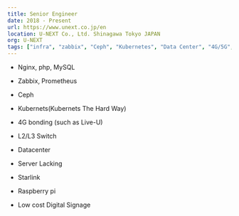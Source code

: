 ```yaml
---
title: Senior Engineer
date: 2018 - Present
url: https://www.unext.co.jp/en
location: U-NEXT Co., Ltd. Shinagawa Tokyo JAPAN
org: U-NEXT
tags: ["infra", "zabbix", "Ceph", "Kubernetes", "Data Center", "4G/5G", "Starlink", "mobile", "4G bonding"]
---
```


- Nginx, php, MySQL
- Zabbix, Prometheus
- Ceph 
- Kubernets(Kubernets The Hard Way)
- 4G bonding (such as Live-U)

- L2/L3 Switch
- Datacenter
- Server Lacking
- Starlink 
- Raspberry pi
- Low cost Digital Signage
